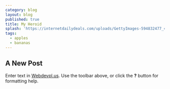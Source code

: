 ```yaml
---
category: blog
layout: blog
published: true
title: My Heroid
splash: 'https://internetdailydeals.com/uploads/GettyImages-594832477_411045.jpg'
tags:
  - apples
  - bananas
---
```

## A New Post

Enter text in [Webdevpl.us](https://webdevpl.us/). Use the toolbar above, or click the **?** button for formatting help.
